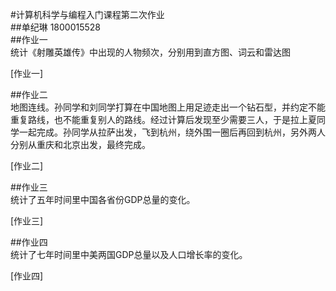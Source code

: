 #计算机科学与编程入门课程第二次作业  
##单纪琳   1800015528  
##作业一  
统计《射雕英雄传》中出现的人物频次，分别用到直方图、词云和雷达图   

[作业一]   

##作业二   
地图连线。孙同学和刘同学打算在中国地图上用足迹走出一个钻石型，并约定不能重复路线，也不能重复别人的路线。经过计算后发现至少需要三人，于是拉上夏同学一起完成。孙同学从拉萨出发，飞到杭州，绕外围一圈后再回到杭州，另外两人分别从重庆和北京出发，最终完成。   

[作业二]   

##作业三   
统计了五年时间里中国各省份GDP总量的变化。   

[作业三]   

##作业四   
统计了七年时间里中美两国GDP总量以及人口增长率的变化。   

[作业四]
